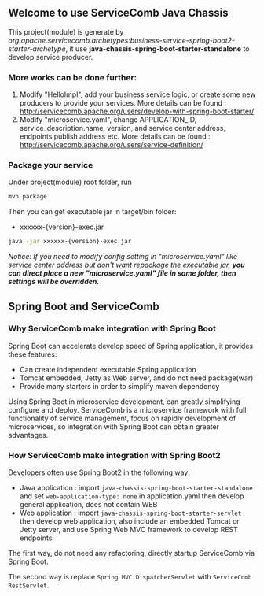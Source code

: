 ## Welcome to use ServiceComb Java Chassis
This project(module) is generate by *org.apache.servicecomb.archetypes:business-service-spring-boot2-starter-archetype*, it use **java-chassis-spring-boot-starter-standalone** to develop service producer.  

### More works can be done further:
1. Modify "HelloImpl", add your business service logic, or create some new producers to provide your services. More details can be found : http://servicecomb.apache.org/users/develop-with-spring-boot-starter/
2. Modify "microservice.yaml", change APPLICATION_ID, service_description.name, version, and service center address, endpoints publish address etc. More details can be found : http://servicecomb.apache.org/users/service-definition/

### Package your service
Under project(module) root folder, run 
```bash
mvn package
```
Then you can get executable jar in target/bin folder:   
- xxxxxx-{version}-exec.jar    
```bash
java -jar xxxxxx-{version}-exec.jar
```
*Notice: If you need to modify config setting in "microservice.yaml" like service center address but don't want repackage the executable jar, **you can direct place a new "microservice.yaml" file in same folder, then settings will be overridden.***

## Spring Boot and ServiceComb
### Why ServiceComb make integration with Spring Boot
Spring Boot can accelerate develop speed of Spring application, it provides these features:
* Can create independent executable Spring application
* Tomcat embedded, Jetty as Web server, and do not need package(war)
* Provide many starters in order to simplify maven dependency

Using Spring Boot in microservice development, can greatly simplifying configure and deploy. ServiceComb is a microservice framework with full functionality of service management, focus on rapidly development of microservices, so integration with Spring Boot can obtain greater advantages.

### How ServiceComb make integration with Spring Boot2
Developers often use Spring Boot2 in the following way:
* Java application : import `java-chassis-spring-boot-starter-standalone` and set `web-application-type: none` in application.yaml then develop general application, does not contain WEB
* Web application : import `java-chassis-spring-boot-starter-servlet` then develop web application, also include an embedded Tomcat or Jetty server, and use Spring Web MVC framework to develop REST endpoints

The first way, do not need any refactoring, directly startup ServiceComb via Spring Boot.

The second way is replace `Spring MVC DispatcherServlet` with `ServiceComb RestServlet`.
